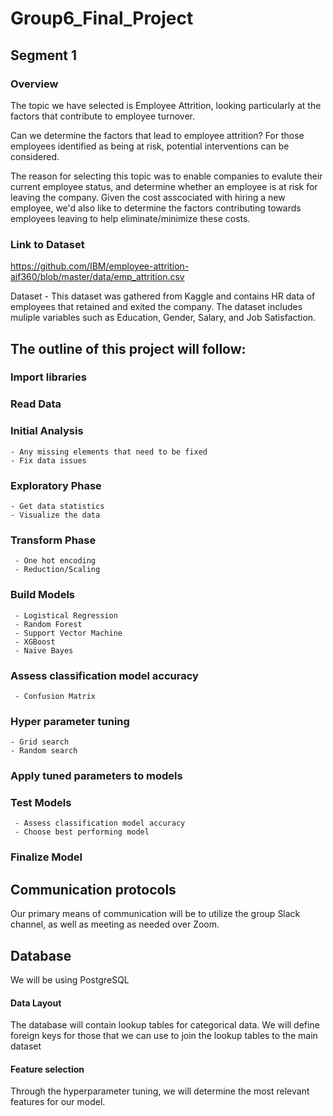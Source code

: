 # Group6_Final_Project

## Segment 1
### Overview
The topic we have selected is Employee Attrition, looking particularly at the factors that contribute to employee turnover.

Can we determine the factors that lead to employee attrition? For those employees identified as being at risk, potential interventions can be considered.

The reason for selecting this topic was to enable companies to evalute their current employee status, and determine whether an employee is at risk for leaving the company. Given the cost asscociated with hiring a new employee, we'd also like to determine the factors contributing towards employees leaving to help eliminate/minimize these costs. 

### Link to Dataset
https://github.com/IBM/employee-attrition-aif360/blob/master/data/emp_attrition.csv

Dataset - This dataset was gathered from Kaggle and contains HR data of employees that retained and exited the company. The dataset includes muliple variables such as Education, Gender, Salary, and Job Satisfaction. 

## The outline of this project will follow: 

### Import libraries
### Read Data
### Initial Analysis
    - Any missing elements that need to be fixed
    - Fix data issues
### Exploratory Phase
    - Get data statistics 
    - Visualize the data
### Transform Phase
     - One hot encoding
     - Reduction/Scaling
### Build Models
     - Logistical Regression
     - Random Forest
     - Support Vector Machine
     - XGBoost
     - Naive Bayes
### Assess classification model accuracy
     - Confusion Matrix
### Hyper parameter tuning
    - Grid search
    - Random search
### Apply tuned parameters to models
### Test Models
     - Assess classification model accuracy
     - Choose best performing model
### Finalize Model

## Communication protocols 
Our primary means of communication will be to utilize the group Slack channel, as well as meeting as needed over Zoom.

## Database
We will be using PostgreSQL
#### Data Layout
The database will contain lookup tables for categorical data. We will define foreign keys for those that we can use to join the lookup tables to the main dataset
#### Feature selection
Through the hyperparameter tuning, we will determine the most relevant features for our model. 


